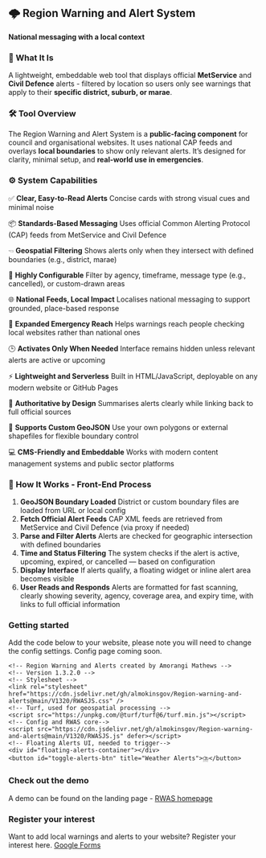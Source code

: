 🌩️ Region Warning and Alert System
-----------------------------------

**National messaging with a local context**

### 🚁 What It Is

A lightweight, embeddable web tool that displays official **MetService** and **Civil Defence** alerts - filtered by location so users only see warnings that apply to their 
**specific district, suburb, or marae**.

### 🛠️ Tool Overview

The Region Warning and Alert System is a **public-facing component** for council and organisational websites. It uses national CAP feeds and overlays **local boundaries** to show only relevant alerts. It’s designed for clarity, minimal setup, and **real-world use in emergencies**.

### ⚙️ System Capabilities

✅ **Clear, Easy-to-Read Alerts** Concise cards with strong visual cues and minimal noise

📦 **Standards-Based Messaging** Uses official Common Alerting Protocol (CAP) feeds from MetService and Civil Defence

🖘 **Geospatial Filtering** Shows alerts only when they intersect with defined boundaries (e.g., district, marae)

🧽 **Highly Configurable** Filter by agency, timeframe, message type (e.g., cancelled), or custom-drawn areas

🌐 **National Feeds, Local Impact** Localises national messaging to support grounded, place-based response

👥 **Expanded Emergency Reach** Helps warnings reach people checking local websites rather than national ones

🕒 **Activates Only When Needed** Interface remains hidden unless relevant alerts are active or upcoming

⚡ **Lightweight and Serverless** Built in HTML/JavaScript, deployable on any modern website or GitHub Pages

🔗 **Authoritative by Design** Summarises alerts clearly while linking back to full official sources

🔄 **Supports Custom GeoJSON** Use your own polygons or external shapefiles for flexible boundary control

💻 **CMS-Friendly and Embeddable** Works with modern content management systems and public sector platforms

### 🔄 How It Works - Front-End Process

1.  **GeoJSON Boundary Loaded** District or custom boundary files are loaded from URL or local config
2.  **Fetch Official Alert Feeds** CAP XML feeds are retrieved from MetService and Civil Defence (via proxy if needed)
3.  **Parse and Filter Alerts** Alerts are checked for geographic intersection with defined boundaries
4.  **Time and Status Filtering** The system checks if the alert is active, upcoming, expired, or cancelled — based on configuration
5.  **Display Interface** If alerts qualify, a floating widget or inline alert area becomes visible 
6.  **User Reads and Responds** Alerts are formatted for fast scanning, clearly showing severity, agency, coverage area, and expiry time, with links to full official information

### Getting started
Add the code below to your website, please note you will need to change the config settings. 
Config page coming soon.
```
<!-- Region Warning and Alerts created by Amorangi Mathews -->
<!-- Version 1.3.2.0 -->
<!-- Stylesheet -->
<link rel="stylesheet" href="https://cdn.jsdelivr.net/gh/almokinsgov/Region-warning-and-alerts@main/V1320/RWASJS.css" />
<!-- Turf, used for geospatial processing -->
<script src="https://unpkg.com/@turf/turf@6/turf.min.js"></script>
<!-- Config and RWAS core-->
<script src="https://cdn.jsdelivr.net/gh/almokinsgov/Region-warning-and-alerts@main/V1320/RWASJS.js" defer></script>
<!-- Floating Alerts UI, needed to trigger-->
<div id="floating-alerts-container"></div>
<button id="toggle-alerts-btn" title="Weather Alerts">⛈️</button>
```
### Check out the demo
A demo can be found on the landing page - [RWAS homepage](https://almokinsgov.github.io/Region-warning-and-alerts/)

### Register your interest
Want to add local warnings and alerts to your website? Register your interest here. [Google Forms](https://forms.gle/wP68BVjsRVyvMVZi9)
